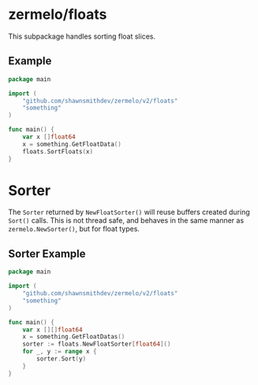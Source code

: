 zermelo/floats
==============
This subpackage handles sorting float slices. 

Example
-------

```go
package main

import (
	"github.com/shawnsmithdev/zermelo/v2/floats"
	"something"
)

func main() {
	var x []float64
	x = something.GetFloatData()
	floats.SortFloats(x)
}
```

Sorter
======

The `Sorter` returned by `NewFloatSorter()` will reuse buffers created during `Sort()` calls. This is not thread safe,
and behaves in the same manner as `zermelo.NewSorter()`, but for float types.

Sorter Example
--------------
```go
package main

import (
	"github.com/shawnsmithdev/zermelo/v2/floats"
	"something"
)

func main() {
	var x [][]float64
	x = something.GetFloatDatas()
	sorter := floats.NewFloatSorter[float64]()
	for _, y := range x {
		sorter.Sort(y)
    }
}
```
